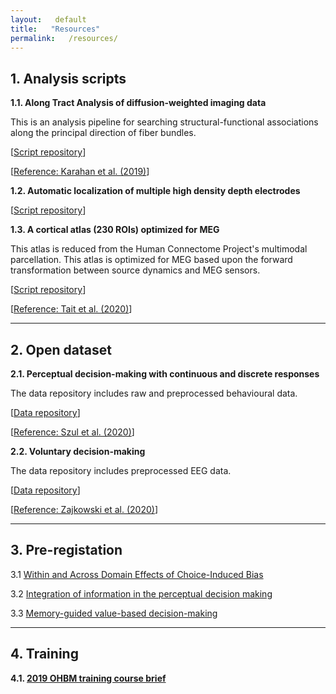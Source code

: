 ```yaml
---
layout:   default
title:   "Resources"
permalink:   /resources/
---
```


## 1. Analysis scripts

**1.1. Along Tract Analysis of diffusion-weighted imaging data**

This is an analysis pipeline for searching structural-functional associations along the principal direction of fiber bundles.

\[[Script repository](https://github.com/esinkarahan/ATA)\]

\[[Reference: Karahan et al. (2019)](https://doi.org/10.1523/JNEUROSCI.2954-18.2019)\]

**1.2. Automatic localization of multiple high density depth electrodes**

\[[Script repository](https://github.com/ccbrain/sEEG)\]

**1.3. A cortical atlas (230 ROIs) optimized for MEG**

This atlas is reduced from the Human Connectome Project's multimodal parcellation. This atlas is optimized for MEG based upon the forward transformation between source dynamics and MEG sensors.

\[[Script repository](https://github.com/lukewtait/evaluate_inverse_methods)\]

\[[Reference: Tait et al. (2020)](https://www.biorxiv.org/content/10.1101/2020.01.12.903302v1)\]

---

## 2. Open dataset

**2.1. Perceptual decision-making with continuous and discrete responses**

The data repository includes raw and preprocessed behavioural data.

\[[Data repository](https://osf.io/6fpq4/)\]

\[[Reference: Szul et al. (2020)](http://dx.doi.org/10.3758/s13428-019-01269-3)\]

**2.2. Voluntary decision-making**

The data repository includes preprocessed EEG data.

\[[Data repository](https://figshare.com/articles/dataset/eeg-volition-data-afterica_tar_gz/9989552/1/)\]

\[[Reference: Zajkowski et al. (2020)](https://link.springer.com/article/10.1007%2Fs42113-020-00096-6)\]

---

## 3. Pre-registation

3.1 [Within and Across Domain Effects of Choice-Induced Bias](https://osf.io/p8ukb/registrations)

3.2 [Integration of information in the perceptual decision making](https://osf.io/4dn65)

3.3 [Memory-guided value-based decision-making](https://osf.io/8jd9a/registrations)

---

## 4. Training

**4.1. [2019 OHBM training course brief](/ohbm-course)**